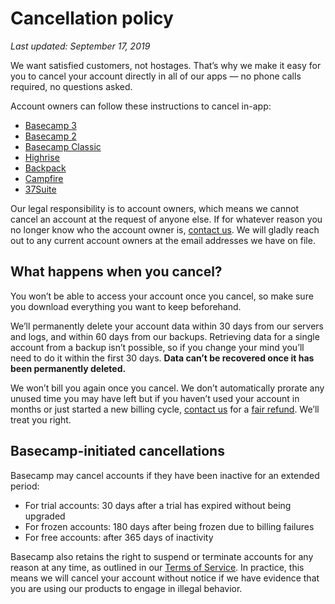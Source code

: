 # Cancellation policy

*Last updated: September 17, 2019*

We want satisfied customers, not hostages. That&rsquo;s why we make it easy for you to cancel your account directly in all of our apps — no phone calls required, no questions asked.

Account owners can follow these instructions to cancel in-app:
* [Basecamp 3](https://3.basecamp-help.com/article/156-cancel-your-basecamp-account)
* [Basecamp 2](https://2.basecamp-help.com/article/243-canceling-and-pausing#cancel)
* [Basecamp Classic](https://help.37signals.com/billing/questions/316-information-about-adjusting-your-plan-or-canceling-your-account#Basecamp)
* [Highrise](https://help.highrisehq.com/account/upgrade-downgrade-cancel-account/#cancel)
* [Backpack](https://help.37signals.com/billing/questions/316-information-about-adjusting-your-plan-or-canceling-your-account#Backpack)
* [Campfire](https://help.37signals.com/billing/questions/316-information-about-adjusting-your-plan-or-canceling-your-account#Campfire)
* [37Suite](https://help.37signals.com/billing/questions/316-information-about-adjusting-your-plan-or-canceling-your-account#Suite)

Our legal responsibility is to account owners, which means we cannot cancel an account at the request of anyone else. If for whatever reason you no longer know who the account owner is, [contact us](https://basecamp.com/support). We will gladly reach out to any current account owners at the email addresses we have on file.

## What happens when you cancel?

You won&rsquo;t be able to access your account once you cancel, so make sure you download everything you want to keep beforehand.

We&rsquo;ll permanently delete your account data within 30 days from our servers and logs, and within 60 days from our backups. Retrieving data for a single account from a backup isn&rsquo;t possible, so if you change your mind you&rsquo;ll need to do it within the first 30 days. **Data can&rsquo;t be recovered once it has been permanently deleted.**

We won&rsquo;t bill you again once you cancel. We don&rsquo;t automatically prorate any unused time you may have left but if you haven&rsquo;t used your account in months or just started a new billing cycle, [contact us](https://basecamp.com/support) for a [fair refund](https://basecamp.com/about/policies/refund). We&rsquo;ll treat you right.

## Basecamp-initiated cancellations

Basecamp may cancel accounts if they have been inactive for an extended period:
* For trial accounts: 30 days after a trial has expired without being upgraded
* For frozen accounts: 180 days after being frozen due to billing failures
* For free accounts: after 365 days of inactivity

Basecamp also retains the right to suspend or terminate accounts for any reason at any time, as outlined in our [Terms of Service](https://basecamp.com/about/policies/terms). In practice, this means we will cancel your account without notice if we have evidence that you are using our products to engage in illegal behavior.
